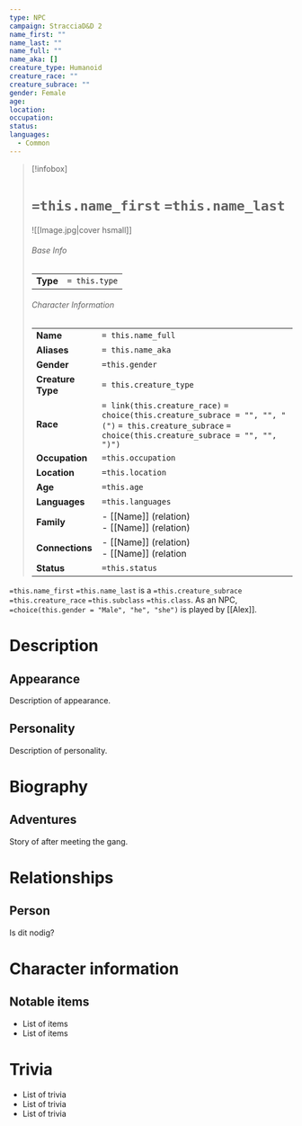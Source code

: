 ```yaml
---
type: NPC
campaign: StracciaD&D 2
name_first: ""
name_last: ""
name_full: ""
name_aka: []
creature_type: Humanoid
creature_race: ""
creature_subrace: ""
gender: Female
age: 
location: 
occupation: 
status: 
languages:
  - Common
---
```

> [!infobox]  
> # `=this.name_first` `=this.name_last`
> ![[Image.jpg|cover hsmall]]  
> ###### Base Info
> | | |  
> |---|---|  
> | **Type** | `= this.type` |
> ###### Character Information  
> | | |  
> |---|---|  
> | **Name** | `= this.name_full` |
> | **Aliases** | `= this.name_aka` |
> | **Gender** | `=this.gender` | 
> | **Creature Type** | `= this.creature_type` |
> | **Race** | `= link(this.creature_race)` `= choice(this.creature_subrace = "", "", "(")` `= this.creature_subrace` `= choice(this.creature_subrace = "", "", ")")`|  
> | **Occupation** | `=this.occupation` |  
> | **Location** | `=this.location` |
> | **Age** | `=this.age` |
> | **Languages** | `=this.languages` |  
> | **Family** | - [[Name]] (relation)<br>- [[Name]] (relation) |
> | **Connections** | - [[Name]] (relation)<br>- [[Name]] (relation |
> | **Status** | `=this.status` |

`=this.name_first` `=this.name_last` is a `=this.creature_subrace` `=this.creature_race` `=this.subclass` `=this.class`. As an NPC, `=choice(this.gender = "Male", "he", "she")` is played by [[Alex]]. 
# Description
## Appearance
Description of appearance.
## Personality
Description of personality.
# Biography
## Adventures
Story of after meeting the gang.
# Relationships
## Person
Is dit nodig?
# Character information
## Notable items
- List of items
- List of items
# Trivia
- List of trivia
- List of trivia
- List of trivia